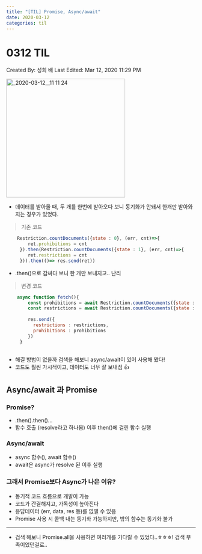 ```yaml
---
title: "[TIL] Promise, Async/await"
date: 2020-03-12
categories: til
---
```

# 0312 TIL

Created By: 성희 배
Last Edited: Mar 12, 2020 11:29 PM

<img width="316" alt="_2020-03-12__11 11 24" src="https://user-images.githubusercontent.com/41617388/76532186-9af9a200-64b9-11ea-8f18-372ea1671d8b.png">

- 데이터를 받아올 때, 두 개를 한번에 받아오다 보니 동기화가 안돼서 한개만 받아와지는 경우가 있었다.

> 기존 코드
```javascript
    Restriction.countDocuments({state : 0}, (err, cnt)=>{
        ret.prohibitions = cnt
     }).then(Restriction.countDocuments({state : 1}, (err, cnt)=>{
        ret.restrictions = cnt
     })).then(()=> res.send(ret))
```
- .then()으로 감싸다 보니 한 개만 보내지고.. 난리

> 변경 코드
```javascript
    async function fetch(){
        const prohibitions = await Restriction.countDocuments({state : 0})
        const restrictions = await Restriction.countDocuments({state : 1})
    
        res.send({
          restrictions : restrictions,
          prohibitions : prohibitions
        })
     }
     
```
- 해결 방법이 없을까 검색을 해보니 async/await이 있어 사용해 봤다!
- 코드도 훨씬 가시적이고, 데이터도 너무 잘 보내짐 👍

## Async/await 과 Promise

### Promise?

- .then().then()...
- 함수 호출 (resolve라고 하나봄) 이후 then()에 걸린 함수 실행

### Async/await

- async 함수(), await 함수()
- await은 async가 resolve 된 이후 실행

### 그래서 Promise보다 Async가 나은 이유?

- 동기적 코드 흐름으로 개발이 가능
- 코드가 간결해지고, 가독성이 높아진다
- 응답데이터 (err, data, res 등)를 없앨 수 있음
- Promise 사용 시 콜백 내는 동기화 가능하지만, 밖의 함수는 동기화 불가

---

- 검색 해보니 Promise.all을 사용하면 여러개를 기다릴 수 있었다..ㅎㅎㅎ! 검색 부족이었던걸로..